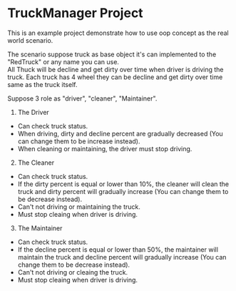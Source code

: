 # TruckManager Project

This is an example project demonstrate how to use oop concept as the real world scenario.

The scenario suppose truck as base object it's can implemented to the "RedTruck" or any name you can use. \
All Thuck will be decline and get dirty over time when driver is driving the truck.
Each truck has 4 wheel they can be decline and get dirty over time same as the truck itself.

Suppose 3 role as "driver", "cleaner", "Maintainer". 
1. The Driver 
 * Can check truck status.
 * When driving, dirty and decline percent are gradually decreased (You can change them to be increase instead). 
 * When cleaning or maintaining, the driver must stop driving.
2. The Cleaner 
 * Can check truck status.
 * If the dirty percent is equal or lower than 10%, the cleaner will clean the truck and dirty percent will gradually increase (You can change them to be decrease instead).
 * Can't not driving or maintaining the truck.
 * Must stop cleaing when driver is driving.

3. The Maintainer 
 * Can check truck status.
 * If the decline percent is equal or lower than 50%, the maintainer will maintain the truck and decline percent will gradually increase (You can change them to be decrease instead).
 * Can't not driving or cleaing the truck.
 * Must stop cleaing when driver is driving.